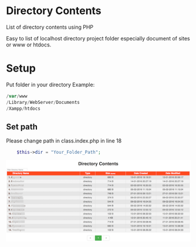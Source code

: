 # Directory Contents
List of directory contents using PHP

Easy to list of localhost directory project folder especially document of sites or www or htdocs.

# Setup

Put folder in your directory
Example:
```php
/var/www
/Library/WebServer/Documents
/Xampp/htdocs
```

## Set path
Please change path in class.index.php in line 18
```php
    $this->dir = "Your_Folder_Path";
```


![directory](https://raw.githubusercontent.com/mzm-dev/directory_contents/master/img/photo.png)
